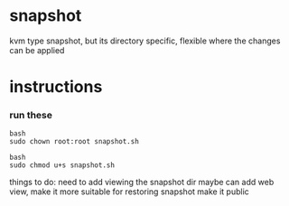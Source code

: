 # snapshot
kvm type snapshot, but its directory specific, flexible where the changes can be applied

# instructions

### run these
```
bash
sudo chown root:root snapshot.sh
```

```
bash
sudo chmod u+s snapshot.sh
```

things to do:
need to add viewing the snapshot dir
maybe can add web view, make it more suitable for restoring snapshot
make it public
